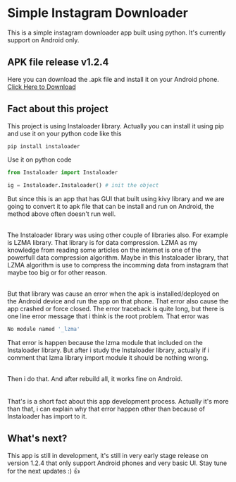 # Simple Instagram Downloader
This is a simple instagram downloader app built using python. It's currently support on Android only.

## APK file release v1.2.4
Here you can download the .apk file and install it on your Android phone.<br>
[Click Here to Download](https://github.com/Fredo-Ronan/Android-IG-Downloader-using-Python/releases/download/1.2.4/Fredo.Instagram.Downloader.apk)

## Fact about this project
This project is using Instaloader library. Actually you can install it using pip and use it on your python code like this

```Bash
pip install instaloader
```
Use it on python code
```Python
from Instaloader import Instaloader

ig = Instaloader.Instaloader() # init the object
```
But since this is an app that has GUI that built using kivy library and we are going to convert it to apk file that can be install and run on Android, the method above often doesn't run well.<br><br>

The Instaloader library was using other couple of libraries also. For example is LZMA library. That library is for data compression. LZMA as my knowledge from reading some articles on the internet is one of the powerfull data compression algorithm.
Maybe in this Instaloader library, that LZMA algorithm is use to compress the incomming data from instagram that maybe too big or for other reason.<br><br>

But that library was cause an error when the apk is installed/deployed on the Android device and run the app on that phone. That error also cause the app crashed or force closed. The error traceback is quite long, 
but there is one line error message that i think is the root problem. That error was
```Bash
No module named '_lzma'
```
That error is happen because the lzma module that included on the Instaloader library. But after i study the Instaloader library, actually if i comment that lzma library import module it should be nothing wrong.<br><br>

Then i do that. And after rebuild all, it works fine on Android.<br><br><br>
That's is a short fact about this app development process. Actually it's more than that, i can explain why that error happen other than because of Instaloader has import to it.

## What's next?
This app is still in development, it's still in very early stage release on version 1.2.4 that only support Android phones and very basic UI. Stay tune for the next updates :) 👍
